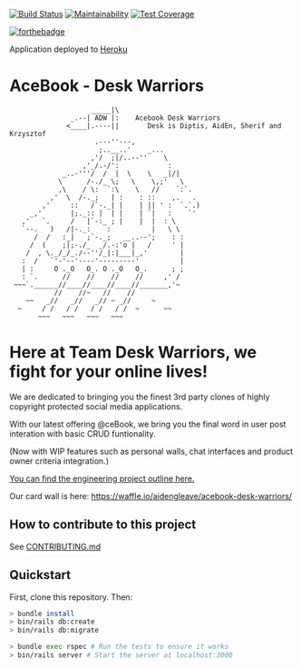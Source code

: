 [![Build Status](https://travis-ci.org/aidengleave/acebook-desk-warriors.svg?branch=development)](https://travis-ci.org/aidengleave/acebook-desk-warriors)
[![Maintainability](https://api.codeclimate.com/v1/badges/630bc5799749ff8ef6c8/maintainability)](https://codeclimate.com/github/aidengleave/acebook-desk-warriors/maintainability)
[![Test Coverage](https://api.codeclimate.com/v1/badges/630bc5799749ff8ef6c8/test_coverage)](https://codeclimate.com/github/aidengleave/acebook-desk-warriors/test_coverage)

[![forthebadge](https://forthebadge.com/images/badges/made-with-ruby.svg)](https://forthebadge.com)

Application deployed to [Heroku](https://acebook-team-desk-warriors.herokuapp.com/)

# AceBook - Desk Warriors
```
                    _____|\
               _.--| ADW |:    Acebook Desk Warriors
              <____|.----||       Desk is Diptis, AidEn, Sherif and Krzysztof
                     .---''---,
                      ;..__..'    _...
                    ,'/  ;|/..--''    \
                  ,'_/.-/':            :
             _..-'''/  /  |  \    \   _|/|
            \      /-./_ \;   \    \,;'   \
            ,\    / \:  `:\    \   //    `:`.
          ,'  \  /-._;   | :    : ::    ,.   .
        ,'     ::   /`-._| |    | || ' :  `.`.)
     _,'       |;._:: |  | |    | `|   :    `'
   ,'   `.     /   |`-:_ ; |    |  |  : \
   `--.   )   /|-._:    :          |   \ \
      /  /   :_|   ;`-._;   __..--';    : :
     /  (    ;|;-./_  _/.-:'o |   /     ' |  
    /  , \._/_/_./--''/_|:|___|_,'        |
   :  /   `'-'--'----'---------'          |
   | :     O ._O   O_. O ._O   O_.      ; ;
   : `.      //    //    //    //     ,' /
 ~~~`.______//____//____//____//_______,'~
           //    //~   //    //
    ~~   _//   _//   _// ~ _//     ~
  ~     / /   / /   / /   / /  ~      ~~
       ~~~   ~~~   ~~~   ~~~

```
# Here at Team Desk Warriors, we fight for your online lives!

We are dedicated to bringing you the finest 3rd party clones of highly copyright protected social media applications.

With our latest offering @ceBook, we bring you the final word in user post interation with basic CRUD funtionality.

(Now with WIP features such as personal walls, chat interfaces and product owner criteria integration.)

[You can find the engineering project outline here.](https://github.com/makersacademy/course/tree/master/engineering_projects/rails)

Our card wall is here: https://waffle.io/aidengleave/acebook-desk-warriors/

## How to contribute to this project
See [CONTRIBUTING.md](CONTRIBUTING.md)

## Quickstart

First, clone this repository. Then:

```bash
> bundle install
> bin/rails db:create
> bin/rails db:migrate

> bundle exec rspec # Run the tests to ensure it works
> bin/rails server # Start the server at localhost:3000
```
